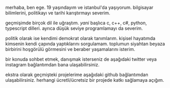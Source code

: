 merhaba, ben ege. 19 yaşındayım ve istanbul'da yaşıyorum. bilgisayar bilimlerini, politikayı ve tarihi karıştırmayı severim.

geçmişimde birçok dil ile uğraştım. *yani* başlıca c, c++, c#, python, typescript dilleri. ayrıca düşük seviye programlamayı da severim.

politik olarak ise kendimi demokrat olarak tanımlarım. kişisel hayatımda kimsenin kendi çapında yaptıklarını sorgulamam. toplumun siyahtan beyaza birbirini hoşgörülü görmesini ve beraber yaşamalarını isterim. 

bir konuda sohbet etmek, danışmak isterseniz de aşağıdaki twitter veya instagram bağlantımdan bana ulaşabilirsiniz.

ekstra olarak geçmişteki projelerime aşağıdaki github bağlantımdan ulaşabilirsiniz. herhangi ücretli/ücretsiz bir projede katkı sağlamaya açığım.